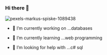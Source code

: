 ### Hi there 👋

![pexels-markus-spiske-1089438](https://github.com/KresoOs/KresoOs/assets/28684139/cf4926f1-60cb-4bd7-8cb3-7bd77e59ac36)


- 🔭 I’m currently working on ...databases
- 🌱 I’m currently learning ...web programming

- 🤔 I’m looking for help with ...c# sql

